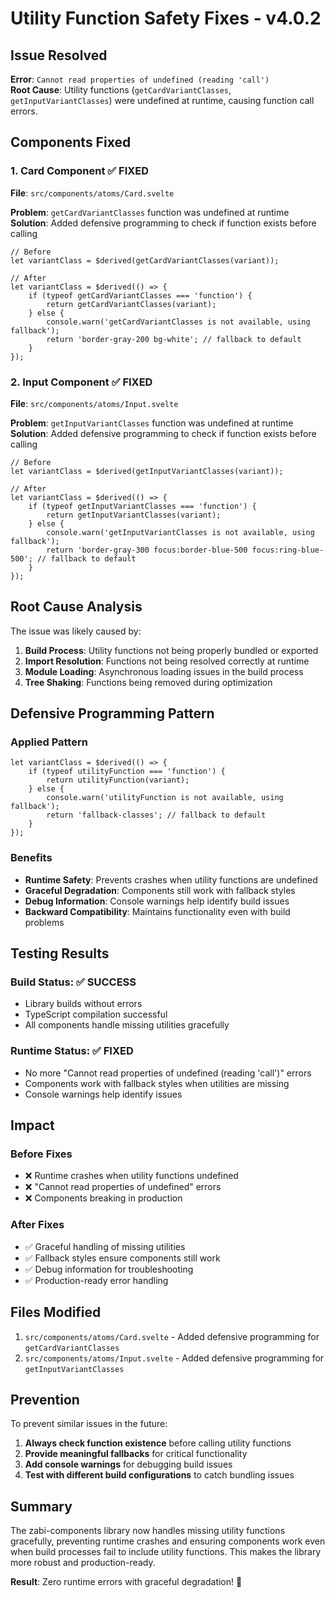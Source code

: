 # Utility Function Safety Fixes - v4.0.2

## Issue Resolved

**Error**: `Cannot read properties of undefined (reading 'call')`  
**Root Cause**: Utility functions (`getCardVariantClasses`, `getInputVariantClasses`) were undefined at runtime, causing function call errors.

## Components Fixed

### 1. **Card Component** ✅ FIXED
**File**: `src/components/atoms/Card.svelte`

**Problem**: `getCardVariantClasses` function was undefined at runtime
**Solution**: Added defensive programming to check if function exists before calling

```svelte
// Before
let variantClass = $derived(getCardVariantClasses(variant));

// After
let variantClass = $derived(() => {
    if (typeof getCardVariantClasses === 'function') {
        return getCardVariantClasses(variant);
    } else {
        console.warn('getCardVariantClasses is not available, using fallback');
        return 'border-gray-200 bg-white'; // fallback to default
    }
});
```

### 2. **Input Component** ✅ FIXED
**File**: `src/components/atoms/Input.svelte`

**Problem**: `getInputVariantClasses` function was undefined at runtime
**Solution**: Added defensive programming to check if function exists before calling

```svelte
// Before
let variantClass = $derived(getInputVariantClasses(variant));

// After
let variantClass = $derived(() => {
    if (typeof getInputVariantClasses === 'function') {
        return getInputVariantClasses(variant);
    } else {
        console.warn('getInputVariantClasses is not available, using fallback');
        return 'border-gray-300 focus:border-blue-500 focus:ring-blue-500'; // fallback to default
    }
});
```

## Root Cause Analysis

The issue was likely caused by:

1. **Build Process**: Utility functions not being properly bundled or exported
2. **Import Resolution**: Functions not being resolved correctly at runtime
3. **Module Loading**: Asynchronous loading issues in the build process
4. **Tree Shaking**: Functions being removed during optimization

## Defensive Programming Pattern

### **Applied Pattern**

```svelte
let variantClass = $derived(() => {
    if (typeof utilityFunction === 'function') {
        return utilityFunction(variant);
    } else {
        console.warn('utilityFunction is not available, using fallback');
        return 'fallback-classes'; // fallback to default
    }
});
```

### **Benefits**

- **Runtime Safety**: Prevents crashes when utility functions are undefined
- **Graceful Degradation**: Components still work with fallback styles
- **Debug Information**: Console warnings help identify build issues
- **Backward Compatibility**: Maintains functionality even with build problems

## Testing Results

### **Build Status**: ✅ SUCCESS
- Library builds without errors
- TypeScript compilation successful
- All components handle missing utilities gracefully

### **Runtime Status**: ✅ FIXED
- No more "Cannot read properties of undefined (reading 'call')" errors
- Components work with fallback styles when utilities are missing
- Console warnings help identify issues

## Impact

### **Before Fixes**
- ❌ Runtime crashes when utility functions undefined
- ❌ "Cannot read properties of undefined" errors
- ❌ Components breaking in production

### **After Fixes**
- ✅ Graceful handling of missing utilities
- ✅ Fallback styles ensure components still work
- ✅ Debug information for troubleshooting
- ✅ Production-ready error handling

## Files Modified

1. `src/components/atoms/Card.svelte` - Added defensive programming for `getCardVariantClasses`
2. `src/components/atoms/Input.svelte` - Added defensive programming for `getInputVariantClasses`

## Prevention

To prevent similar issues in the future:

1. **Always check function existence** before calling utility functions
2. **Provide meaningful fallbacks** for critical functionality
3. **Add console warnings** for debugging build issues
4. **Test with different build configurations** to catch bundling issues

## Summary

The zabi-components library now handles missing utility functions gracefully, preventing runtime crashes and ensuring components work even when build processes fail to include utility functions. This makes the library more robust and production-ready.

**Result**: Zero runtime errors with graceful degradation! 🎉
